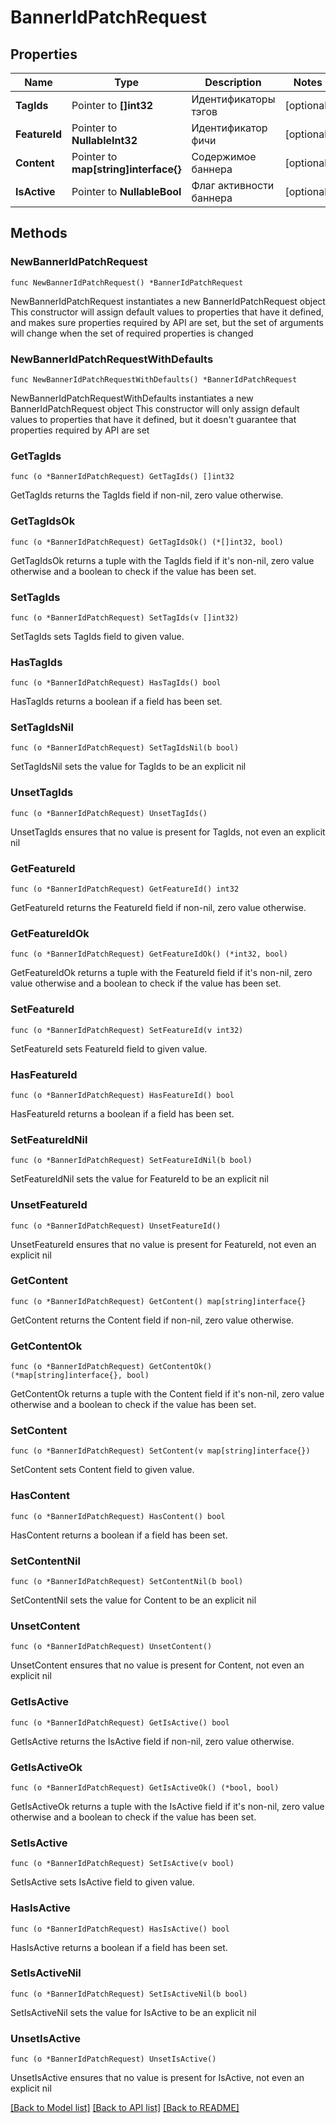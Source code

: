 # BannerIdPatchRequest

## Properties

Name | Type | Description | Notes
------------ | ------------- | ------------- | -------------
**TagIds** | Pointer to **[]int32** | Идентификаторы тэгов | [optional] 
**FeatureId** | Pointer to **NullableInt32** | Идентификатор фичи | [optional] 
**Content** | Pointer to **map[string]interface{}** | Содержимое баннера | [optional] 
**IsActive** | Pointer to **NullableBool** | Флаг активности баннера | [optional] 

## Methods

### NewBannerIdPatchRequest

`func NewBannerIdPatchRequest() *BannerIdPatchRequest`

NewBannerIdPatchRequest instantiates a new BannerIdPatchRequest object
This constructor will assign default values to properties that have it defined,
and makes sure properties required by API are set, but the set of arguments
will change when the set of required properties is changed

### NewBannerIdPatchRequestWithDefaults

`func NewBannerIdPatchRequestWithDefaults() *BannerIdPatchRequest`

NewBannerIdPatchRequestWithDefaults instantiates a new BannerIdPatchRequest object
This constructor will only assign default values to properties that have it defined,
but it doesn't guarantee that properties required by API are set

### GetTagIds

`func (o *BannerIdPatchRequest) GetTagIds() []int32`

GetTagIds returns the TagIds field if non-nil, zero value otherwise.

### GetTagIdsOk

`func (o *BannerIdPatchRequest) GetTagIdsOk() (*[]int32, bool)`

GetTagIdsOk returns a tuple with the TagIds field if it's non-nil, zero value otherwise
and a boolean to check if the value has been set.

### SetTagIds

`func (o *BannerIdPatchRequest) SetTagIds(v []int32)`

SetTagIds sets TagIds field to given value.

### HasTagIds

`func (o *BannerIdPatchRequest) HasTagIds() bool`

HasTagIds returns a boolean if a field has been set.

### SetTagIdsNil

`func (o *BannerIdPatchRequest) SetTagIdsNil(b bool)`

 SetTagIdsNil sets the value for TagIds to be an explicit nil

### UnsetTagIds
`func (o *BannerIdPatchRequest) UnsetTagIds()`

UnsetTagIds ensures that no value is present for TagIds, not even an explicit nil
### GetFeatureId

`func (o *BannerIdPatchRequest) GetFeatureId() int32`

GetFeatureId returns the FeatureId field if non-nil, zero value otherwise.

### GetFeatureIdOk

`func (o *BannerIdPatchRequest) GetFeatureIdOk() (*int32, bool)`

GetFeatureIdOk returns a tuple with the FeatureId field if it's non-nil, zero value otherwise
and a boolean to check if the value has been set.

### SetFeatureId

`func (o *BannerIdPatchRequest) SetFeatureId(v int32)`

SetFeatureId sets FeatureId field to given value.

### HasFeatureId

`func (o *BannerIdPatchRequest) HasFeatureId() bool`

HasFeatureId returns a boolean if a field has been set.

### SetFeatureIdNil

`func (o *BannerIdPatchRequest) SetFeatureIdNil(b bool)`

 SetFeatureIdNil sets the value for FeatureId to be an explicit nil

### UnsetFeatureId
`func (o *BannerIdPatchRequest) UnsetFeatureId()`

UnsetFeatureId ensures that no value is present for FeatureId, not even an explicit nil
### GetContent

`func (o *BannerIdPatchRequest) GetContent() map[string]interface{}`

GetContent returns the Content field if non-nil, zero value otherwise.

### GetContentOk

`func (o *BannerIdPatchRequest) GetContentOk() (*map[string]interface{}, bool)`

GetContentOk returns a tuple with the Content field if it's non-nil, zero value otherwise
and a boolean to check if the value has been set.

### SetContent

`func (o *BannerIdPatchRequest) SetContent(v map[string]interface{})`

SetContent sets Content field to given value.

### HasContent

`func (o *BannerIdPatchRequest) HasContent() bool`

HasContent returns a boolean if a field has been set.

### SetContentNil

`func (o *BannerIdPatchRequest) SetContentNil(b bool)`

 SetContentNil sets the value for Content to be an explicit nil

### UnsetContent
`func (o *BannerIdPatchRequest) UnsetContent()`

UnsetContent ensures that no value is present for Content, not even an explicit nil
### GetIsActive

`func (o *BannerIdPatchRequest) GetIsActive() bool`

GetIsActive returns the IsActive field if non-nil, zero value otherwise.

### GetIsActiveOk

`func (o *BannerIdPatchRequest) GetIsActiveOk() (*bool, bool)`

GetIsActiveOk returns a tuple with the IsActive field if it's non-nil, zero value otherwise
and a boolean to check if the value has been set.

### SetIsActive

`func (o *BannerIdPatchRequest) SetIsActive(v bool)`

SetIsActive sets IsActive field to given value.

### HasIsActive

`func (o *BannerIdPatchRequest) HasIsActive() bool`

HasIsActive returns a boolean if a field has been set.

### SetIsActiveNil

`func (o *BannerIdPatchRequest) SetIsActiveNil(b bool)`

 SetIsActiveNil sets the value for IsActive to be an explicit nil

### UnsetIsActive
`func (o *BannerIdPatchRequest) UnsetIsActive()`

UnsetIsActive ensures that no value is present for IsActive, not even an explicit nil

[[Back to Model list]](../README.md#documentation-for-models) [[Back to API list]](../README.md#documentation-for-api-endpoints) [[Back to README]](../README.md)


